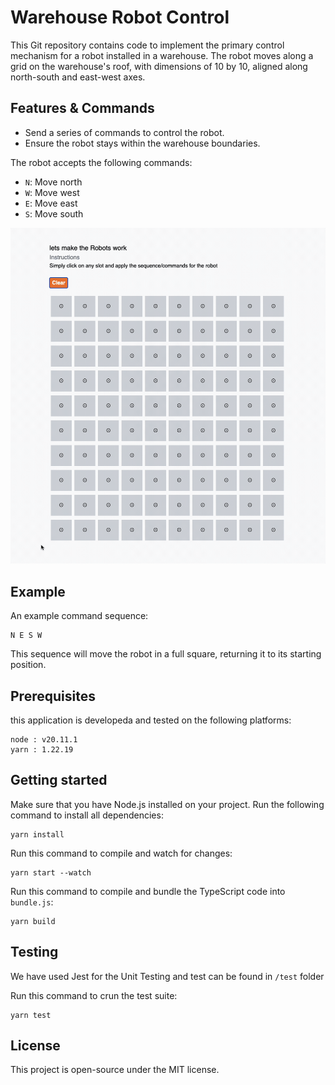 # Warehouse Robot Control

This Git repository contains code to implement the primary control mechanism for a robot installed in a warehouse. The robot moves along a grid on the warehouse's roof, with dimensions of 10 by 10, aligned along north-south and east-west axes.

## Features & Commands

- Send a series of commands to control the robot.
- Ensure the robot stays within the warehouse boundaries.

The robot accepts the following commands:
- `N`: Move north
- `W`: Move west
- `E`: Move east
- `S`: Move south

![screenshot](screen.gif)


## Example

An example command sequence:
```
N E S W
```
This sequence will move the robot in a full square, returning it to its starting position.

## Prerequisites

this application is developeda and tested on the following platforms:

```
node : v20.11.1
yarn : 1.22.19
```

## Getting started

Make sure that you have Node.js installed on your project. Run the following command to install all dependencies:

```
yarn install
```

Run this command to compile and watch for changes:

```
yarn start --watch
```

Run this command to compile and bundle the TypeScript code into `bundle.js`:

```
yarn build
```

## Testing

We have used Jest for the Unit Testing and test can be found in `/test` folder

Run this command to crun the test suite:

```
yarn test
```


## License

This project is open-source under the MIT license.
